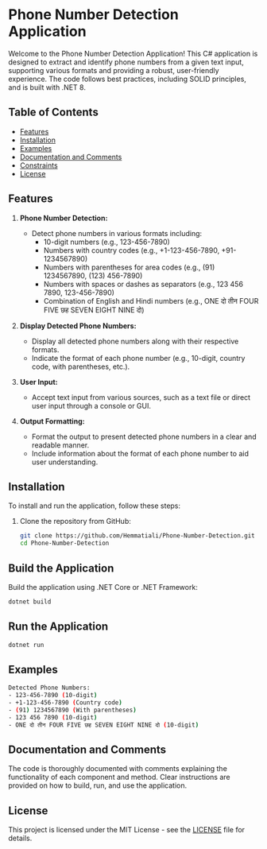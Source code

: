 # Phone Number Detection Application

Welcome to the Phone Number Detection Application! This C# application is designed to extract and identify phone numbers from a given text input, supporting various formats and providing a robust, user-friendly experience. The code follows best practices, including SOLID principles, and is built with .NET 8.

## Table of Contents
- [Features](#features)
- [Installation](#installation)
- [Examples](#examples)
- [Documentation and Comments](#documentation-and-comments)
- [Constraints](#constraints)
- [License](#license)

## Features

1. **Phone Number Detection:**
   - Detect phone numbers in various formats including:
     - 10-digit numbers (e.g., 123-456-7890)
     - Numbers with country codes (e.g., +1-123-456-7890, +91-1234567890)
     - Numbers with parentheses for area codes (e.g., (91) 1234567890, (123) 456-7890)
     - Numbers with spaces or dashes as separators (e.g., 123 456 7890, 123-456-7890)
     - Combination of English and Hindi numbers (e.g., ONE दो तीन FOUR FIVE छह SEVEN EIGHT NINE दो)

2. **Display Detected Phone Numbers:**
   - Display all detected phone numbers along with their respective formats.
   - Indicate the format of each phone number (e.g., 10-digit, country code, with parentheses, etc.).

3. **User Input:**
   - Accept text input from various sources, such as a text file or direct user input through a console or GUI.

4. **Output Formatting:**
   - Format the output to present detected phone numbers in a clear and readable manner.
   - Include information about the format of each phone number to aid user understanding.

## Installation

To install and run the application, follow these steps:

1. Clone the repository from GitHub:
   ```bash
   git clone https://github.com/Hemmatiali/Phone-Number-Detection.git
   cd Phone-Number-Detection

## Build the Application

Build the application using .NET Core or .NET Framework:

```bash
dotnet build
```

## Run the Application

```bash
dotnet run
```

## Examples

```bash
Detected Phone Numbers:
- 123-456-7890 (10-digit)
- +1-123-456-7890 (Country code)
- (91) 1234567890 (With parentheses)
- 123 456 7890 (10-digit)
- ONE दो तीन FOUR FIVE छह SEVEN EIGHT NINE दो (10-digit)
```

## Documentation and Comments

The code is thoroughly documented with comments explaining the functionality of each component and method. Clear instructions are provided on how to build, run, and use the application.

## License
This project is licensed under the MIT License - see the [LICENSE](LICENSE.txt) file for details.
